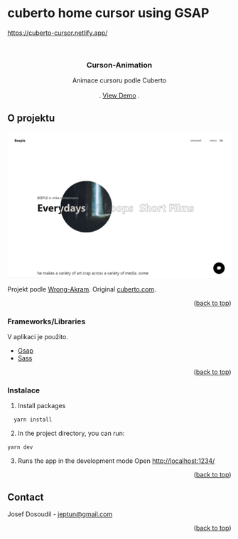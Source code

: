 # cuberto home cursor using GSAP

https://cuberto-cursor.netlify.app/


<div id="top"></div>


<!-- PROJECT LOGO -->
<br />
<div align="center">

  <h3 align="center">Curson-Animation</h3>

  <p align="center">
   Animace cursoru podle Cuberto
    <br />
    <br />
    .
    <a href="https://beeple-cursor.netlify.app/">View Demo</a>
    .
  </p>
</div>

<!-- ABOUT THE PROJECT -->
## O projektu
[![Product Name Screen Shot][product-screenshot]](https://beeple-cursor.netlify.app/)

Projekt podle  [Wrong-Akram](https://www.youtube.com/watch?v=MEO6yQLAgKw&t=1399s&ab_channel=WrongAkram). Original 
 [cuberto.com](https://cuberto.com/).

<p align="right">(<a href="#top">back to top</a>)</p>



### Frameworks/Libraries

V aplikaci je použito.

* [Gsap](https://greensock.com/gsap/)
* [Sass](https://sass-lang.com/)


<p align="right">(<a href="#top">back to top</a>)</p>


<!-- GETTING STARTED -->

### Instalace

1. Install packages
```sh
  yarn install 
  ```
2. In the project directory, you can run:
  ```sh
  yarn dev
  ```
3. Runs the app in the development mode Open [http://localhost:1234/](http://localhost:1234)


<p align="right">(<a href="#top">back to top</a>)</p>

<!-- CONTACT -->
## Contact

Josef Dosoudil  - jeptun@gmail.com

<p align="right">(<a href="#top">back to top</a>)</p>


<!-- MARKDOWN LINKS & IMAGES -->

[product-screenshot]: images/img.PNG
